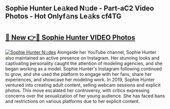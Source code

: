 ## Sophie Hunter Le𝚊ked N𝚞de - Part-aC2 Video Photos - Hot Onlyf𝚊ns Le𝚊ks cf4TG

# <h2><a href="http://ac105.deff.icu/?id=Sophie+Hunter">🔗 New 👉🔴 Sophie Hunter VIDEO Photos</a></h2>

[![Sophie Hunter N𝚞des](https://i.imgur.com/rIISA9y.gif)](http://ac105.deff.icu/?id=Sophie+Hunter)
Alongside her YouTube channel, Sophie Hunter also maintained an active presence on Instagram. Her stunning looks and captivating personality caught the attention of modeling agencies, and she began working as a model. Sophie Hunter's Instagram following continued to grow, and she used the platform to engage with her fans, share her experiences, and showcase her modeling work. In 2019, Sophie Hunter ventured into creating adult content, selling webcam sessions and explicit photos. This move escalated her controversy, with critics expressing concerns over the sexualization of her young audience. She has faced bans and restrictions on various platforms due to her explicit content.
